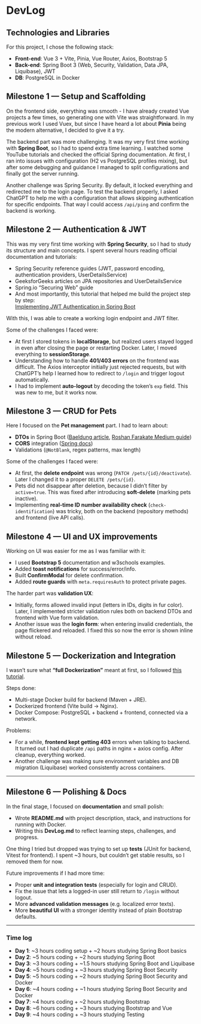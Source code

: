 # DevLog

## Technologies and Libraries

For this project, I chose the following stack:
- **Front-end**: Vue 3 + Vite, Pinia, Vue Router, Axios, Bootstrap 5
- **Back-end**: Spring Boot 3 (Web, Security, Validation, Data JPA, Liquibase), JWT
- **DB**: PostgreSQL in Docker



## Milestone 1 — Setup and Scaffolding

On the frontend side, everything was smooth - I have already created Vue projects a few times, so generating one with Vite was straightforward. In my previous work I used Vuex, but since I have heard a lot about **Pinia** being the modern alternative, I decided to give it a try. 

The backend part was more challenging. It was my very first time working with **Spring Boot**, so I had to spend extra time learning. I watched some YouTube tutorials and checked the official Spring documentation. At first, I ran into issues with configuration (H2 vs PostgreSQL profiles mixing), but after some debugging and guidance I managed to split configurations and finally got the server running.  

Another challenge was Spring Security. By default, it locked everything and redirected me to the login page. To test the backend properly, I asked ChatGPT to help me with a configuration that allows skipping authentication for specific endpoints. That way I could access `/api/ping` and confirm the backend is working.  


## Milestone 2 — Authentication & JWT

This was my very first time working with **Spring Security**, so I had to study its structure and main concepts. I spent several hours reading official documentation and tutorials:  

- Spring Security reference guides (JWT, password encoding, authentication providers, UserDetailsService)  
- GeeksforGeeks articles on JPA repositories and UserDetailsService  
- Spring.io “Securing Web” guide  
- And most importantly, this tutorial that helped me build the project step by step:  
  [Implementing JWT Authentication in Spring Boot](https://medium.com/@victoronu/implementing-jwt-authentication-in-a-simple-spring-boot-application-with-java-b3135dbdb17b)

With this, I was able to create a working login endpoint and JWT filter.  

Some of the challenges I faced were: 
- At first I stored tokens in **localStorage**, but realized users stayed logged in even after closing the page or restarting Docker. Later, I moved everything to **sessionStorage**.  
- Understanding how to handle **401/403 errors** on the frontend was difficult. The Axios interceptor initially just rejected requests, but with ChatGPT’s help I learned how to redirect to `/login` and trigger logout automatically.  
- I had to implement **auto-logout** by decoding the token’s `exp` field. This was new to me, but it works now.  


## Milestone 3 — CRUD for Pets

Here I focused on the **Pet management** part. I had to learn about:  
- **DTOs** in Spring Boot ([Baeldung article](https://www.baeldung.com/java-bean-validation-not-null-empty-blank), [Roshan Farakate Medium guide](https://medium.com/@roshanfarakate/understanding-dtos-in-spring-boot-a-comprehensive-guide-20e2b8101ee6))  
- **CORS** integration ([Spring docs](https://docs.spring.io/spring-security/reference/servlet/integrations/cors.html))  
- Validations (`@NotBlank`, regex patterns, max length)  

Some of the challenges I faced were:  
- At first, the **delete endpoint** was wrong (`PATCH /pets/{id}/deactivate`). Later I changed it to a proper `DELETE /pets/{id}`.  
- Pets did not disappear after deletion, because I didn’t filter by `active=true`. This was fixed after introducing **soft-delete** (marking pets inactive).  
- Implementing **real-time ID number availability check** (`check-identification`) was tricky, both on the backend (repository methods) and frontend (live API calls).  


## Milestone 4 — UI and UX improvements

Working on UI was easier for me as I was familiar with it:  
- I used **Bootstrap 5** documentation and w3schools examples.  
- Added **toast notifications** for success/error/info.  
- Built **ConfirmModal** for delete confirmation.  
- Added **route guards** with `meta.requiresAuth` to protect private pages.  

The harder part was **validation UX**:  
- Initially, forms allowed invalid input (letters in IDs, digits in fur color). Later, I implemented stricter validation rules both on backend DTOs and frontend with Vue form validation.  
- Another issue was the **login form**: when entering invalid credentials, the page flickered and reloaded. I fixed this so now the error is shown inline without reload.  


## Milestone 5 — Dockerization and Integration

I wasn’t sure what **“full Dockerization”** meant at first, so I followed [this tutorial](https://www.milanwittpohl.com/projects/tutorials/full-stack-web-app/dockerizing-our-front-and-backend).  

Steps done:  
- Multi-stage Docker build for backend (Maven + JRE).  
- Dockerized frontend (Vite build → Nginx).  
- Docker Compose: PostgreSQL + backend + frontend, connected via a network.  

Problems:  
- For a while, **frontend kept getting 403** errors when talking to backend. It turned out I had duplicate `/api` paths in nginx + axios config. After cleanup, everything worked.  
- Another challenge was making sure environment variables and DB migration (Liquibase) worked consistently across containers.  

---

## Milestone 6 — Polishing & Docs

In the final stage, I focused on **documentation** and small polish:  
- Wrote **README.md** with project description, stack, and instructions for running with Docker.  
- Writing this **DevLog.md** to reflect learning steps, challenges, and progress.  

One thing I tried but dropped was trying to set up **tests** (JUnit for backend, Vitest for frontend). I spent ~3 hours, but couldn’t get stable results, so I removed them for now.  

Future improvements if I had more time:  
- Proper **unit and integration tests** (especially for login and CRUD).  
- Fix the issue that lets a logged-in user still return to `/login` without logout.  
- More **advanced validation messages** (e.g. localized error texts).  
- More **beautiful UI** with a stronger identity instead of plain Bootstrap defaults.  

---

### Time log
- **Day 1**: ~3 hours coding setup + ~2 hours studying Spring Boot basics
- **Day 2**: ~5 hours coding + ~2 hours studying Spring Boot 
- **Day 3**: ~3 hours coding + ~1.5 hours studying Spring Boot and Liquibase
- **Day 4**: ~5 hours coding + ~3 hours studying Spring Boot Security
- **Day 5**: ~5 hours coding + ~2 hours studying Spring Boot Security and Docker
- **Day 6**: ~4 hours coding + ~1 hours studying Spring Boot Security and Docker
- **Day 7**: ~4 hours coding + ~2 hours studying Bootstrap
- **Day 8**: ~6 hours coding + ~3 hours studying Bootstrap and Vue
- **Day 9**: ~4 hours coding + ~3 hours studying Testing